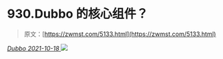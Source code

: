 <!--yml
category: 未分类
date: 0001-01-01 00:00:00
--->

# 930.Dubbo 的核心组件？

> 原文：[https://zwmst.com/5133.html](https://zwmst.com/5133.html)

   [ *Dubbo* ](https://zwmst.com/dubbo)*[ <time datetime="2021-10-19T00:58:21+08:00"> 2021-10-18 </time> ](https://zwmst.com/5133.html)  ![](img/7e1397f23112b4ff11443515b2534b88.png)*
